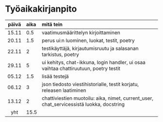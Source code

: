 # Työaikakirjanpito

| päivä | aika | mitä tein  |
| :----:|:-----| :-----|
| 15.11 | 0.5  | vaatimusmäärittelyn kirjoittaminen |
| 20.11 | 1.5  | perus ui:n luominen, luokat, testit, poetry |
| 22.11 | 2    | testikäyttäjä, kirjautumisruutu ja salasanan tarkistus, poetry |
| 29.11 | 5    | ui kehitys, chat-ikkuna, login handler, ui osaa vaihtaa chattiruutuun, poetry testit |
| 05.12 | 1.5  | lisää testejä |
| 06.12 | 3    | json tiedosto viestihistorialle, testit korjatu, releasen laatiminen |
| 13.12 | 2    | chattiviestien muotoilu: aika, nimet, current_user, chat_servicessistä luokka, docstring |
| yht   | 15.5 | | 
